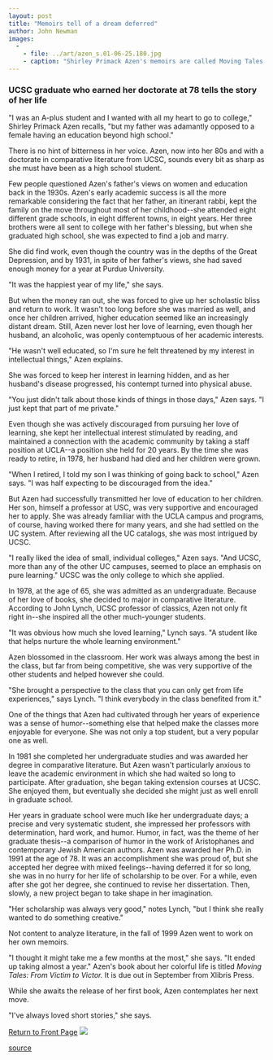 ```yaml
---
layout: post
title: "Memoirs tell of a dream deferred"
author: John Newman
images:
  -
    - file: ../art/azen_s.01-06-25.180.jpg
    - caption: "Shirley Primack Azen's memoirs are called Moving Tales: From Victim to Victor. Photo: John Newman"
---
```


### UCSC graduate who earned her doctorate at 78 tells the story of her life

"I was an A-plus student and I wanted with all my heart to go to college," Shirley Primack Azen recalls, "but my father was adamantly opposed to a female having an education beyond high school."

  
There is no hint of bitterness in her voice. Azen, now into her 80s and with a doctorate in comparative literature from UCSC, sounds every bit as sharp as she must have been as a high school student.  
  
Few people questioned Azen's father's views on women and education back in the 1930s. Azen's early academic success is all the more remarkable considering the fact that her father, an itinerant rabbi, kept the family on the move throughout most of her childhood--she attended eight different grade schools, in eight different towns, in eight years. Her three brothers were all sent to college with her father's blessing, but when she graduated high school, she was expected to find a job and marry.  
  
She did find work, even though the country was in the depths of the Great Depression, and by 1931, in spite of her father's views, she had saved enough money for a year at Purdue University.   
  
"It was the happiest year of my life," she says.   
  
But when the money ran out, she was forced to give up her scholastic bliss and return to work. It wasn't too long before she was married as well, and once her children arrived, higher education seemed like an increasingly distant dream. Still, Azen never lost her love of learning, even though her husband, an alcoholic, was openly contemptuous of her academic interests.  
  
"He wasn't well educated, so I'm sure he felt threatened by my interest in intellectual things," Azen explains.   
  
She was forced to keep her interest in learning hidden, and as her husband's disease progressed, his contempt turned into physical abuse.   
  
"You just didn't talk about those kinds of things in those days," Azen says. "I just kept that part of me private."  
  
Even though she was actively discouraged from pursuing her love of learning, she kept her intellectual interest stimulated by reading, and maintained a connection with the academic community by taking a staff position at UCLA--a position she held for 20 years. By the time she was ready to retire, in 1978, her husband had died and her children were grown.  
  
"When I retired, I told my son I was thinking of going back to school," Azen says. "I was half expecting to be discouraged from the idea."  
  
But Azen had successfully transmitted her love of education to her children. Her son, himself a professor at USC, was very supportive and encouraged her to apply. She was already familiar with the UCLA campus and programs, of course, having worked there for many years, and she had settled on the UC system. After reviewing all the UC catalogs, she was most intrigued by UCSC.   
  
"I really liked the idea of small, individual colleges," Azen says. "And UCSC, more than any of the other UC campuses, seemed to place an emphasis on pure learning." UCSC was the only college to which she applied.  
  
In 1978, at the age of 65, she was admitted as an undergraduate. Because of her love of books, she decided to major in comparative literature. According to John Lynch, UCSC professor of classics, Azen not only fit right in--she inspired all the other much-younger students.   
  
"It was obvious how much she loved learning," Lynch says. "A student like that helps nurture the whole learning environment."   
  
Azen blossomed in the classroom. Her work was always among the best in the class, but far from being competitive, she was very supportive of the other students and helped however she could.   
  
"She brought a perspective to the class that you can only get from life experiences," says Lynch. "I think everybody in the class benefited from it."  
  
One of the things that Azen had cultivated through her years of experience was a sense of humor--something else that helped make the classes more enjoyable for everyone. She was not only a top student, but a very popular one as well.   
  
In 1981 she completed her undergraduate studies and was awarded her degree in comparative literature. But Azen wasn't particularly anxious to leave the academic environment in which she had waited so long to participate. After graduation, she began taking extension courses at UCSC. She enjoyed them, but eventually she decided she might just as well enroll in graduate school.  
  
Her years in graduate school were much like her undergraduate days; a precise and very systematic student, she impressed her professors with determination, hard work, and humor. Humor, in fact, was the theme of her graduate thesis--a comparison of humor in the work of Aristophanes and contemporary Jewish American authors. Azen was awarded her Ph.D. in 1991 at the age of 78. It was an accomplishment she was proud of, but she accepted her degree with mixed feelings--having deferred it for so long, she was in no hurry for her life of scholarship to be over. For a while, even after she got her degree, she continued to revise her dissertation. Then, slowly, a new project began to take shape in her imagination.  
  
"Her scholarship was always very good," notes Lynch, "but I think she really wanted to do something creative."  
  
Not content to analyze literature, in the fall of 1999 Azen went to work on her own memoirs.   
  
"I thought it might take me a few months at the most," she says. "It ended up taking almost a year." Azen's book about her colorful life is titled _Moving Tales: From Victim to Victor._ It is due out in September from Xlibris Press.   
  
While she awaits the release of her first book, Azen contemplates her next move.  
  
"I've always loved short stories," she says.

  
[Return to Front Page][1] ![ ][2]

[1]: ../../index.html
[2]: ../../images/trans.gif

[source](http://www1.ucsc.edu/currents/00-01/06-25/graduate.html "Permalink to graduate")
